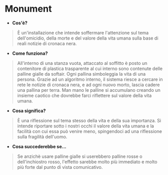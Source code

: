 # Monument # 

- **Cos'è?**
>È un'installazione che intende soffermare l'attenzione sul tema dell'omicidio, della morte e del valore della vita umana sulla base di reali notizie di cronaca nera.

- **Come funziona?**
>All'interno di una stanza vuota, attaccato al soffitto è posto un contenitore di plastica trasparente al cui interno sono contenute delle palline gialle da softair. Ogni pallina simboleggia la vita di una persona. Grazie ad un algoritmo interno, il sistema riesce a cercare in rete le notizie di cronaca nera, e ad ogni nuovo morto, lascia cadere una pallina per terra. Man mano le palline si accumulano creando un insieme caotico che dovrebbe farci riflettere sul valore della vita umana.

- **Cosa significa?**
>È una riflessione sul tema stesso della vita e della sua importanza. Si intende riportare sotto i nostri occhi il valore della vita umana e la facilità con cui essa può venire meno, spingendoci ad una riflessione sulla fragilità dell'uomo.

- **Cosa succederebbe se...**
>Se anzichè usare palline gialle si userebbero palline rosse o dell'inchiostro rosso, l'effetto sarebbe molto più immediato e molto più forte dal punto di vista comunicativo.
